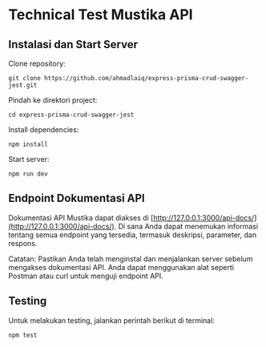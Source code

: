 # Technical Test Mustika API

## Instalasi dan Start Server
Clone repository:
```
git clone https://github.com/ahmadlaiq/express-prisma-crud-swagger-jest.git
```

Pindah ke direktori project:
```
cd express-prisma-crud-swagger-jest
```

Install dependencies:
```
npm install
```

Start server:
```
npm run dev
```

## Endpoint Dokumentasi API
Dokumentasi API Mustika dapat diakses di [http://127.0.0.1:3000/api-docs/](http://127.0.0.1:3000/api-docs/).
Di sana Anda dapat menemukan informasi tentang semua endpoint yang tersedia, termasuk deskripsi, parameter, dan respons.

Catatan:
Pastikan Anda telah menginstal dan menjalankan server sebelum mengakses dokumentasi API.
Anda dapat menggunakan alat seperti Postman atau curl untuk menguji endpoint API.

## Testing
Untuk melakukan testing, jalankan perintah berikut di terminal:
```
npm test
```